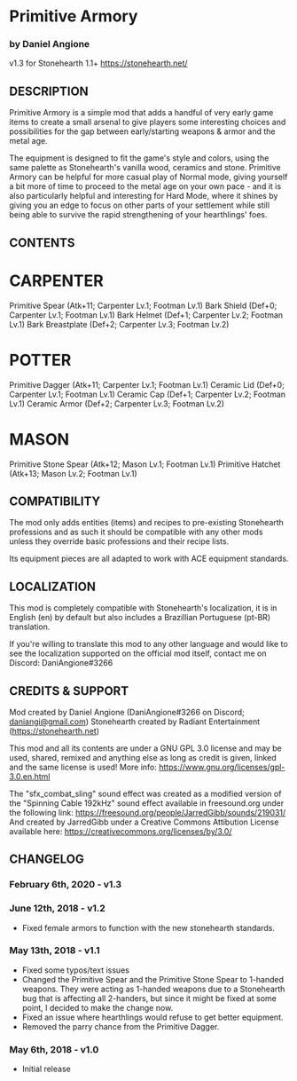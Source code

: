 # Primitive Armory
### by Daniel Angione
v1.3 for Stonehearth 1.1+
https://stonehearth.net/ 

## DESCRIPTION

Primitive Armory is a simple mod that adds a handful of very early game items to create a small arsenal to give players some interesting choices and possibilities for the gap between early/starting weapons & armor and the metal age.

The equipment is designed to fit the game's style and colors, using the same palette as Stonehearth's vanilla wood, ceramics and stone. Primitive Armory can be helpful for more casual play of Normal mode, giving yourself a bit more of time to proceed to the metal age on your own pace - and it is also particularly helpful and interesting for Hard Mode, where it shines by giving you an edge to focus on other parts of your settlement while still being able to survive the rapid strengthening of your hearthlings' foes.

## CONTENTS

# CARPENTER
Primitive Spear (Atk+11; Carpenter Lv.1; Footman Lv.1)
Bark Shield (Def+0; Carpenter Lv.1; Footman Lv.1)
Bark Helmet (Def+1; Carpenter Lv.2; Footman Lv.1)
Bark Breastplate (Def+2; Carpenter Lv.3; Footman Lv.2)

# POTTER
Primitive Dagger (Atk+11; Carpenter Lv.1; Footman Lv.1)
Ceramic Lid (Def+0; Carpenter Lv.1; Footman Lv.1)
Ceramic Cap (Def+1; Carpenter Lv.2; Footman Lv.1)
Ceramic Armor (Def+2; Carpenter Lv.3; Footman Lv.2)

# MASON
Primitive Stone Spear (Atk+12; Mason Lv.1; Footman Lv.1)
Primitive Hatchet (Atk+13; Mason Lv.2; Footman Lv.1)

## COMPATIBILITY

The mod only adds entities (items) and recipes to pre-existing Stonehearth professions and as such it should be compatible with any other mods unless they override basic professions and their recipe lists.

Its equipment pieces are all adapted to work with ACE equipment standards.

## LOCALIZATION

This mod is completely compatible with Stonehearth's localization, it is in English (en) by default but also includes a Brazillian Portuguese (pt-BR) translation. 

If you're willing to translate this mod to any other language and would like to see the localization supported on the official mod itself, contact me on Discord:
DaniAngione#3266

## CREDITS & SUPPORT

Mod created by Daniel Angione (DaniAngione#3266 on Discord; daniangi@gmail.com)
Stonehearth created by Radiant Entertainment (https://stonehearth.net)

This mod and all its contents are under a GNU GPL 3.0 license and may be used, shared, remixed and anything else as long as credit is given, linked and the same license is used! More info: https://www.gnu.org/licenses/gpl-3.0.en.html

The "sfx_combat_sling" sound effect was created as a modified version of the "Spinning Cable 192kHz" sound effect available in freesound.org under the following link:
https://freesound.org/people/JarredGibb/sounds/219031/
And created by JarredGibb under a Creative Commons Attibution License available here:
https://creativecommons.org/licenses/by/3.0/

## CHANGELOG

### February 6th, 2020 - v1.3


### June 12th, 2018 - v1.2
- Fixed female armors to function with the new stonehearth standards.

### May 13th, 2018 - v1.1
- Fixed some typos/text issues
- Changed the Primitive Spear and the Primitive Stone Spear to 1-handed weapons. They were
acting as 1-handed weapons due to a Stonehearth bug that is affecting all 2-handers, but since
it might be fixed at some point, I decided to make the change now.
- Fixed an issue where hearthlings would refuse to get better equipment.
- Removed the parry chance from the Primitive Dagger.

### May 6th, 2018 - v1.0
- Initial release